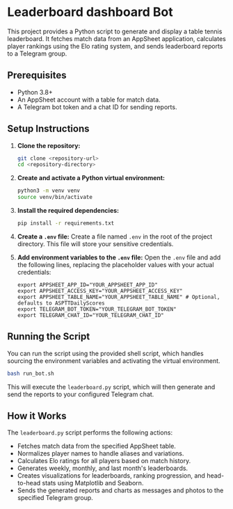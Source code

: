 # Leaderboard dashboard Bot

This project provides a Python script to generate and display a table tennis leaderboard. It fetches match data from an AppSheet application, calculates player rankings using the Elo rating system, and sends leaderboard reports to a Telegram group.

## Prerequisites

- Python 3.8+
- An AppSheet account with a table for match data.
- A Telegram bot token and a chat ID for sending reports.

## Setup Instructions

1.  **Clone the repository:**
    ```bash
    git clone <repository-url>
    cd <repository-directory>
    ```

2.  **Create and activate a Python virtual environment:**
    ```bash
    python3 -m venv venv
    source venv/bin/activate
    ```

3.  **Install the required dependencies:**
    ```bash
    pip install -r requirements.txt
    ```

4.  **Create a `.env` file:**
    Create a file named `.env` in the root of the project directory. This file will store your sensitive credentials.

5.  **Add environment variables to the `.env` file:**
    Open the `.env` file and add the following lines, replacing the placeholder values with your actual credentials:

    ```env
    export APPSHEET_APP_ID="YOUR_APPSHEET_APP_ID"
    export APPSHEET_ACCESS_KEY="YOUR_APPSHEET_ACCESS_KEY"
    export APPSHEET_TABLE_NAME="YOUR_APPSHEET_TABLE_NAME" # Optional, defaults to ASPTTDailyScores
    export TELEGRAM_BOT_TOKEN="YOUR_TELEGRAM_BOT_TOKEN"
    export TELEGRAM_CHAT_ID="YOUR_TELEGRAM_CHAT_ID"
    ```

## Running the Script

You can run the script using the provided shell script, which handles sourcing the environment variables and activating the virtual environment.

```bash
bash run_bot.sh
```

This will execute the `leaderboard.py` script, which will then generate and send the reports to your configured Telegram chat.

## How it Works

The `leaderboard.py` script performs the following actions:
-   Fetches match data from the specified AppSheet table.
-   Normalizes player names to handle aliases and variations.
-   Calculates Elo ratings for all players based on match history.
-   Generates weekly, monthly, and last month's leaderboards.
-   Creates visualizations for leaderboards, ranking progression, and head-to-head stats using Matplotlib and Seaborn.
-   Sends the generated reports and charts as messages and photos to the specified Telegram group. 